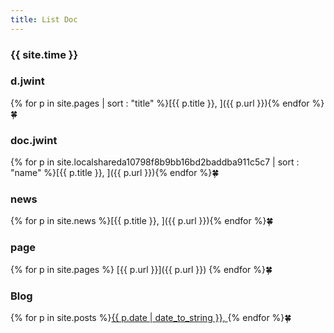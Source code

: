 ```yaml
---
title: List Doc
---
```


### {{ site.time }}

### d.jwint

{% for p in site.pages | sort : "title" %}[{{ p.title }}, ]({{ p.url }}){% endfor %}🍀

### doc.jwint

{% for p in site.localshareda10798f8b9bb16bd2baddba911c5c7 | sort : "name" %}[{{ p.title }}, ]({{ p.url }}){% endfor %}🍀

### news

{% for p in site.news %}[{{ p.title }}, ]({{ p.url }}){% endfor %}🍀

### page

{% for p in site.pages %}
[{{ p.url }}]({{ p.url }})
{% endfor %}🍀

### Blog

{% for p in site.posts %}[{{ p.date | date_to_string }}, ](/){% endfor %}🍀
